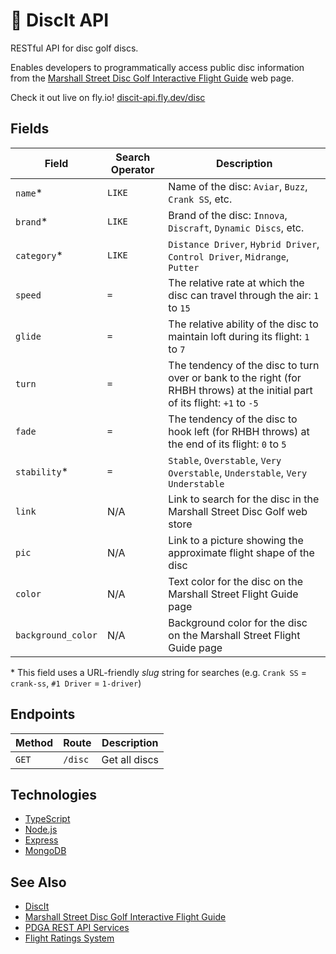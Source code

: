 # 🥏 DiscIt API

RESTful API for disc golf discs.

Enables developers to programmatically access public disc information from the [Marshall Street Disc Golf Interactive Flight Guide](https://www.marshallstreetdiscgolf.com/flightguide) web page.

Check it out live on fly.io! [discit-api.fly.dev/disc](https://discit-api.fly.dev/disc)

## Fields

| Field              | Search Operator   | Description                                                                                                                   |
|--------------------|-------------------|-------------------------------------------------------------------------------------------------------------------------------|
| `name`*            | `LIKE`            | Name of the disc: `Aviar`, `Buzz`, `Crank SS`, etc.                                                                           |
| `brand`*           | `LIKE`            | Brand of the disc: `Innova`, `Discraft`, `Dynamic Discs`, etc.                                                                |
| `category`*        | `LIKE`            | `Distance Driver`, `Hybrid Driver`, `Control Driver`, `Midrange`, `Putter`                                                    |
| `speed`            | `=`               | The relative rate at which the disc can travel through the air: `1` to `15`                                                   |
| `glide`            | `=`               | The relative ability of the disc to maintain loft during its flight: `1` to `7`                                               |
| `turn`             | `=`               | The tendency of the disc to turn over or bank to the right (for RHBH throws) at the initial part of its flight: `+1` to `-5`  |
| `fade`             | `=`               | The tendency of the disc to hook left (for RHBH throws) at the end of its flight: `0` to `5`                                  |
| `stability`*       | `=`               | `Stable`, `Overstable`, `Very Overstable`, `Understable`, `Very Understable`                                                  |
| `link`             | N/A               | Link to search for the disc in the Marshall Street Disc Golf web store                                                        |
| `pic`              | N/A               | Link to a picture showing the approximate flight shape of the disc                                                            |
| `color`            | N/A               | Text color for the disc on the Marshall Street Flight Guide page                                                              |
| `background_color` | N/A               | Background color for the disc on the Marshall Street Flight Guide page                                                        |

\* This field uses a URL-friendly *slug* string for searches (e.g. `Crank SS` = `crank-ss`, `#1 Driver` = `1-driver`)

## Endpoints

| Method | Route              | Description                   |
|--------|--------------------|-------------------------------|
| `GET`  | `/disc`            | Get all discs                 |

## Technologies

- [TypeScript](https://www.typescriptlang.org/)
- [Node.js](https://nodejs.org/en/)
- [Express](https://expressjs.com/)
- [MongoDB](https://www.mongodb.com/)

## See Also

- [DiscIt](https://github.com/cdleveille/discit)
- [Marshall Street Disc Golf Interactive Flight Guide](https://www.marshallstreetdiscgolf.com/flightguide)
- [PDGA REST API Services](https://www.pdga.com/dev/api/rest/v1/services)
- [Flight Ratings System](https://www.innovadiscs.com/home/disc-golf-faq/flight-ratings-system/)
